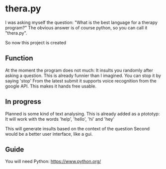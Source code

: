 # thera.py

I was asking myself the question: "What is the best language for a therapy program?"
The obvious answer is of course python, so you can call it "thera.py".

So now this project is created

## Function

At the moment the program does not much:
It insults you randomly after asking a question.
This is already funnier than I imagined.
You can stop it by saying 'stop'
From the latest submit it supports voice recognition
from the google API. This makes it hands free usable.

## In progress

Planned is some kind of text analysing.
This is already added as a ptototyp:
It will work with the words 'help', 'hello', 'hi' and 'hey'

This will generate insults based on the context of the question
Second would be a better user interface, like a gui.

## Guide

You will need Python: https://www.python.org/
